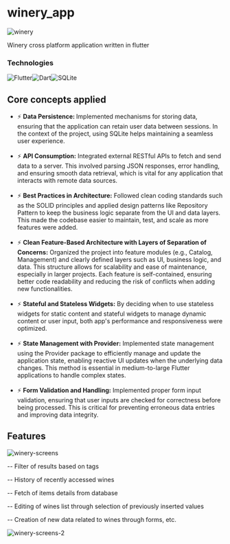 # winery_app

![winery](https://github.com/user-attachments/assets/de760c99-7fe7-49f1-8b34-5f85eca9480c)

Winery cross platform application written in flutter
<h3>Technologies</h3>

![Flutter](https://img.shields.io/badge/Flutter-%2302569B.svg?style=for-the-badge&logo=Flutter&logoColor=white)![Dart](https://img.shields.io/badge/dart-%230175C2.svg?style=for-the-badge&logo=dart&logoColor=white)![SQLite](https://img.shields.io/badge/sqlite-%2307405e.svg?style=for-the-badge&logo=sqlite&logoColor=white)

<h2> Core concepts applied </h2>

<ul>
    <li> ⚡ <b> Data Persistence: </b> 
     Implemented mechanisms for storing data, ensuring that the application can retain user data between sessions. In the context of the project, using SQLite helps maintaining a seamless user experience.
    </li>
<br>
<li> ⚡ <b> API Consumption:</b> Integrated external RESTful APIs to fetch and send data to a server. This involved parsing JSON responses, error handling, and ensuring smooth data retrieval, which is vital for any application that interacts with remote data sources.
</li>
  <br>
  <li> ⚡ <b> Best Practices in Architecture:</b> Followed clean coding standards such as the SOLID principles and applied design patterns like Repository Pattern to keep the business logic separate from the UI and data layers. This made the codebase easier to maintain, test, and scale as more features were added.
</li>
  <br>
<li> ⚡ <b> Clean Feature-Based Architecture with Layers of Separation of Concerns:</b> Organized the project into feature modules (e.g., Catalog, Management) and clearly defined layers such as UI, business logic, and data. This structure allows for scalability and ease of maintenance, especially in larger projects. Each feature is self-contained, ensuring better code readability and reducing the risk of conflicts when adding new functionalities.
</li>
  <br>
  <li> ⚡ <b> Stateful and Stateless Widgets:</b> By deciding when to use stateless widgets for static content and stateful widgets to manage dynamic content or user input, both app's performance and responsiveness were optimized.
</li>
  <br>
    <li> ⚡ <b> State Management with Provider:</b> Implemented state management using the Provider package to efficiently manage and update the application state, enabling reactive UI updates when the underlying data changes. This method is essential in medium-to-large Flutter applications to handle complex states.
</li>
  <br>
      <li> ⚡ <b> Form Validation and Handling:</b> Implemented proper form input validation, ensuring that user inputs are checked for correctness before being processed. This is critical for preventing erroneous data entries and improving data integrity.
</li>
</ul>

<h2> Features </h2>

![winery-screens](https://github.com/user-attachments/assets/a7ee02fd-83ef-4e80-9fc9-13779f594a5b)

-- Filter of results based on tags

-- History of recently accessed wines

-- Fetch of items details from database

-- Editing of wines list through selection of previously inserted values

-- Creation of new data related to wines through forms, etc.

![winery-screens-2](https://github.com/user-attachments/assets/ff84827d-385b-440e-8cf8-0601cf26e600)

